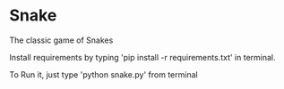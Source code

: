 # Snake
The classic game of Snakes


Install requirements by typing 'pip install -r requirements.txt' in terminal.

To Run it, just type 'python snake.py' from terminal
